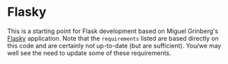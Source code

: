 Flasky
======

This is a starting point for Flask development based on Miguel Grinberg's [Flasky](https://github.com/miguelgrinberg/flasky) application. Note that the `requirements` listed are based directly on this code and are certainly not up-to-date (but are sufficient). You/we may well see the need to update some of these requirements.
